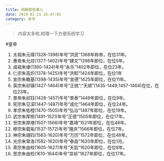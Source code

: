 ```yaml
---
title: 明朝那些事儿
date: 2019-01-21 16:47:01
category: 读书
---
```


>内容太多啦,梳理一下方便系统学习

#皇帝
1. 太祖朱元璋(1328-1398)年号“洪武”1368年称帝，在位31年。
2. 惠帝朱允炆(1377-1402)年号“建文”1398年即位，在位5年。
3. 成祖朱棣(1360-1424)年号“永乐”1402年即位，在位23年。
4. 仁宗朱高炽(1378-1425)年号“洪熙”1424年即位，在位1年
5. 宣宗朱瞻基(1398-1435)年号“宣德”1425年即位，在位11年。
6. 英宗朱祁镇(1427-1464)年号“正统”;“天顺”(1435-1449;1457-1464)在位，在位23年。
7. 景帝朱祁钰(1428-1457)年号“景泰”1449年即位，在位9年。
8. 宪宗朱见深(1447-1487)年号“成化”1464年即位，在位24年。
9. 孝宗朱佑樘(1470-1505)年号“弘治”1487年即位，在位19年。
10. 武宗朱厚照(1491-1521)年号“正德”1505年即位，在位17年。
11. 世宗朱厚璁(1507-1566)年号“嘉靖”1521年即位，在位46年。
12. 穆宗朱载垢(1537-1572)年号“隆庆”1566年即位，在位7年。
13. 神宗朱翊钧(1563-1620)年号“万历”1572年即位，在位48年。
14. 光宗朱常洛(1582-1620)年号“泰昌”1620年即位，在位1月。
15. 熹宗朱由校(1605-1627)年号“天启”1620年即位，在位8年。
16. 思宗朱由检(1610-1644)年号“崇祯”1627年即位，在位17年。
